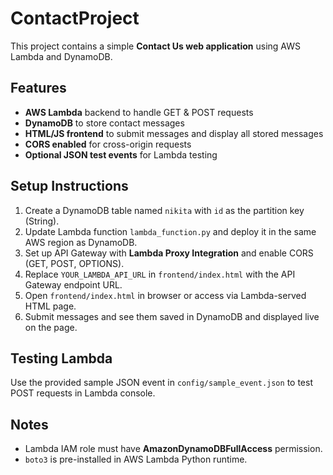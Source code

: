 # ContactProject

This project contains a simple **Contact Us web application** using AWS Lambda and DynamoDB.


## Features

- **AWS Lambda** backend to handle GET & POST requests
- **DynamoDB** to store contact messages
- **HTML/JS frontend** to submit messages and display all stored messages
- **CORS enabled** for cross-origin requests
- **Optional JSON test events** for Lambda testing

## Setup Instructions

1. Create a DynamoDB table named `nikita` with `id` as the partition key (String).
2. Update Lambda function `lambda_function.py` and deploy it in the same AWS region as DynamoDB.
3. Set up API Gateway with **Lambda Proxy Integration** and enable CORS (GET, POST, OPTIONS).
4. Replace `YOUR_LAMBDA_API_URL` in `frontend/index.html` with the API Gateway endpoint URL.
5. Open `frontend/index.html` in browser or access via Lambda-served HTML page.
6. Submit messages and see them saved in DynamoDB and displayed live on the page.

## Testing Lambda

Use the provided sample JSON event in `config/sample_event.json` to test POST requests in Lambda console.

## Notes

- Lambda IAM role must have **AmazonDynamoDBFullAccess** permission.
- `boto3` is pre-installed in AWS Lambda Python runtime.

